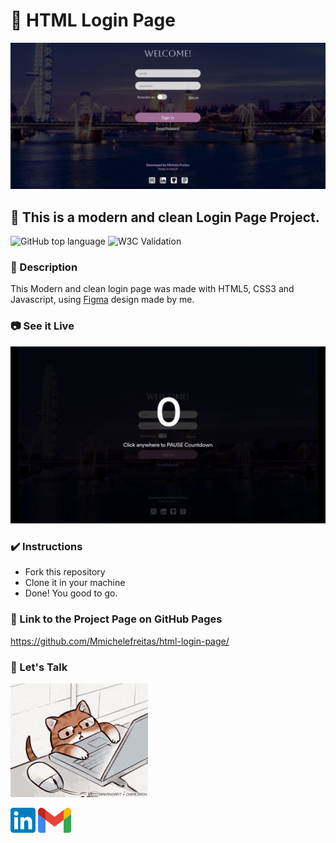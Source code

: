 # 🚀 HTML Login Page

![Login Page Image](assets/print-login-page.png)

## 🌟 This is a modern and clean Login Page Project.

![GitHub top language](https://img.shields.io/github/languages/top/Mmichelefreitas/html-login-page?style=plastic)
![W3C Validation](https://img.shields.io/w3c-validation/html?style=plastic&targetUrl=https%3A%2F%2Fmmichelefreitas.github.io%2Fhtml-login-page%2F)

### 📄 Description
This Modern and clean login page was made with HTML5, CSS3 and Javascript, using 
<a href= "https://www.figma.com/file/ucRhnKEXhakCE8SYF4CZOk/LoginPage?node-id=0%3A1&t=SzNMbybEbe5V0Qff-0">Figma</a> design made by me.

### 📷 See it Live

![Page GIF](assets/login-page-presentation.gif)

### ✔️ Instructions
- Fork this repository
- Clone it in your machine
- Done! You good to go. 

### 🔗 Link to the Project Page on GitHub Pages


https://github.com/Mmichelefreitas/html-login-page/

### 👄 Let's Talk
![Let's Talk GIF](assets/cat-computer-nakanoart.gif)



<a href="https://www.linkedin.com/in/mmichelefreitas/"><img src="./assets/linkedIn-blue-logo.svg" height="40px" alt="Linkedin Profile"></a>    <a href="mailto:mmichelefreitas@gmail.com"><img src="./assets/gmail-logo-color.svg" height="40px" alt="Gmail Contact"></a>



